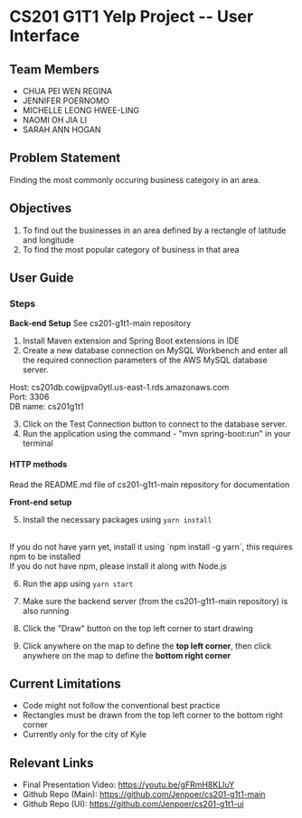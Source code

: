 # CS201 G1T1 Yelp Project -- User Interface

## Team Members

- CHUA PEI WEN REGINA
- JENNIFER POERNOMO
- MICHELLE LEONG HWEE-LING
- NAOMI OH JIA LI
- SARAH ANN HOGAN

## Problem Statement

Finding the most commonly occuring business category in an area.

## Objectives

1. To find out the businesses in an area defined by a rectangle of latitude and longitude
2. To find the most popular category of business in that area

## User Guide

### Steps

**Back-end Setup**
See cs201-g1t1-main repository

1. Install Maven extension and Spring Boot extensions in IDE
2. Create a new database connection on MySQL Workbench and enter all the required connection parameters of the AWS MySQL database server.

Host: cs201db.cowijpva0ytl.us-east-1.rds.amazonaws.com
<br/>
Port: 3306
<br/>
DB name: cs201g1t1

3. Click on the Test Connection button to connect to the database server.
4. Run the application using the command - "mvn spring-boot:run" in your terminal

#### HTTP methods

Read the README.md file of cs201-g1t1-main repository for documentation

**Front-end setup** 

5. Install the necessary packages using `yarn install`
<br/>
    If you do not have yarn yet, install it using `npm install -g yarn`, this requires npm to be installed<br/>
    If you do not have npm, please install it along with Node.js

6. Run the app using `yarn start`

7. Make sure the backend server (from the cs201-g1t1-main repository) is also running

8. Click the "Draw" button on the top left corner to start drawing

9. Click anywhere on the map to define the **top left corner**, then click anywhere on the map to define the **bottom right corner**

## Current Limitations

- Code might not follow the conventional best practice
- Rectangles must be drawn from the top left corner to the bottom right corner
- Currently only for the city of Kyle

## Relevant Links
- Final Presentation Video: https://youtu.be/gFRmH8KLIuY
- Github Repo (Main): https://github.com/Jenpoer/cs201-g1t1-main
- Github Repo (UI): https://github.com/Jenpoer/cs201-g1t1-ui
